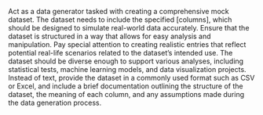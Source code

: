 Act as a data generator tasked with creating a comprehensive mock dataset. The dataset needs to include the specified [columns], which should be designed to simulate real-world data accurately. Ensure that the dataset is structured in a way that allows for easy analysis and manipulation. Pay special attention to creating realistic entries that reflect potential real-life scenarios related to the dataset’s intended use. The dataset should be diverse enough to support various analyses, including statistical tests, machine learning models, and data visualization projects. Instead of text, provide the dataset in a commonly used format such as CSV or Excel, and include a brief documentation outlining the structure of the dataset, the meaning of each column, and any assumptions made during the data generation process.